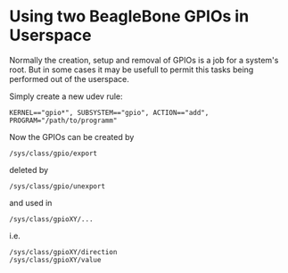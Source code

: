 Using two BeagleBone GPIOs in Userspace
=======================================

Normally the creation, setup and removal of GPIOs is a job for a system's root. But in some cases it may be usefull to permit this tasks being performed out of the userspace.

Simply create a new udev rule:
```
KERNEL=="gpio*", SUBSYSTEM=="gpio", ACTION=="add", PROGRAM="/path/to/programm"
```


Now the GPIOs can be created by
```
/sys/class/gpio/export
```

deleted by
```
/sys/class/gpio/unexport
```

and used in
```
/sys/class/gpioXY/...
```

i.e.
```
/sys/class/gpioXY/direction
/sys/class/gpioXY/value
```
